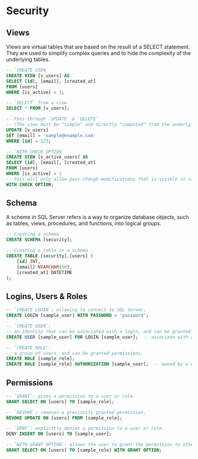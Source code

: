 # Security

## Views

Views are virtual tables that are based on the result of a SELECT statement.
They are used to simplify complex queries and to hide the complexity of the
underlying tables.

```sql
-- `CREATE VIEW`
CREATE VIEW [v_users] AS
SELECT [id], [email], [created_at]
FROM [users]
WHERE [is_active] = 1;

-- `SELECT` from a view
SELECT * FROM [v_users];

-- Pass-through `UPDATE` & `DELETE`
-- (The view must be "simple" and directly "computed" from the underlying tables)
UPDATE [v_users]
SET [email] = 'sample@example.com'
WHERE [id] = 123;

-- `WITH CHECK OPTION`
CREATE VIEW [v_active_users] AS
SELECT [id], [email], [created_at]
FROM [users]
WHERE [is_active] = 1
-- this will only allow pass-though modifications that is visible in view
WITH CHECK OPTION;
```

## Schema

A scheme in SQL Server refers is a way to organize database objects, such as
tables, views, procedures, and functions, into logical groups.

```sql
-- Creating a schema
CREATE SCHEMA [security];

-- Creating a table in a schema
CREATE TABLE [security].[users] (
    [id] INT,
    [email] NVARCHAR(50),
    [created_at] DATETIME
);
```

## Logins, Users & Roles

```sql
-- `CREATE LOGIN`: allowing to connect to SQL Server.
CREATE LOGIN [sample_user] WITH PASSWORD = 'password';

-- `CREATE USER`:
-- an identity that can be associated with a login, and can be granted permissions.
CREATE USER [sample_user] FOR LOGIN [sample_user];  -- associate with a login

-- `CREATE ROLE`:
-- a group of users, and can be granted permissions.
CREATE ROLE [sample_role];
CREATE ROLE [sample_role] AUTHORIZATION [sample_user];  -- owned by a user
```

## Permissions

```sql
-- `GRANT`: gives a permission to a user or role.
GRANT SELECT ON [users] TO [sample_role];

-- `REVOKE`: removes a previously granted permission.
REVOKE UPDATE ON [users] FROM [sample_role];

-- `DENY`: explicitly denies a permission to a user or role.
DENY INSERT ON [users] TO [sample_user];

-- `WITH GRANT OPTION`: allows the user to grant the permission to others.
GRANT SELECT ON [users] TO [sample_role] WITH GRANT OPTION;
```
